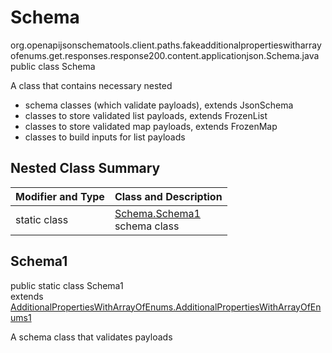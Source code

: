 # Schema
org.openapijsonschematools.client.paths.fakeadditionalpropertieswitharrayofenums.get.responses.response200.content.applicationjson.Schema.java
public class Schema

A class that contains necessary nested
- schema classes (which validate payloads), extends JsonSchema
- classes to store validated list payloads, extends FrozenList
- classes to store validated map payloads, extends FrozenMap
- classes to build inputs for list payloads

## Nested Class Summary
| Modifier and Type | Class and Description |
| ----------------- | ---------------------- |
| static class | [Schema.Schema1](#schema1)<br> schema class |

## Schema1
public static class Schema1<br>
extends [AdditionalPropertiesWithArrayOfEnums.AdditionalPropertiesWithArrayOfEnums1](../../../../../../../../components/schemas/AdditionalPropertiesWithArrayOfEnums.md#additionalpropertieswitharrayofenums1)

A schema class that validates payloads
